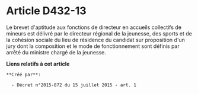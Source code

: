 # Article D432-13

Le brevet d'aptitude aux fonctions de directeur en accueils collectifs de mineurs est délivré par le directeur régional de la
jeunesse, des sports et de la cohésion sociale du lieu de résidence du candidat sur proposition d'un jury dont la composition
et le mode de fonctionnement sont définis par arrêté du ministre chargé de la jeunesse.

**Liens relatifs à cet article**

	**Créé par**:

	  - Décret n°2015-872 du 15 juillet 2015 - art. 1
